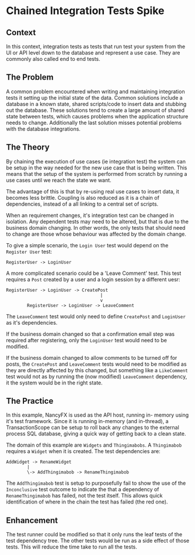 # Chained Integration Tests Spike

## Context
In this context, integration tests as tests that run test your system from the UI or API level down to the database and represent a use case. They are commonly also called end to end tests.

## The Problem
A common problem encountered when writing and maintaining integration tests it setting up the initial state of the data. Common solutions include a database in a known state, shared scripts/code to insert data and stubbing out the database. These solutions tend to create a large amount of shared state between tests, which causes problems when the application structure needs to change. Additionally the last solution misses potential problems with the database integrations.

## The Theory
By chaining the execution of use cases (ie integration test) the system can be setup in the way needed for the new use case that is being written. This means that the setup of the system is performed from scratch by running a use cases until we reach the state we want. 

The advantage of this is that by re-using real use cases to insert data, it becomes less brittle. Coupling is also reduced as it is a chain of dependencies, instead of a all linking to a central set of scripts.

When an requirement changes, it's integration test can be changed in isolation. Any dependent tests may need to be altered, but that is due to the business domain changing. In other words, the only tests that should need to change are those whose behaviour was affected by the domain change. 

To give a simple scenario, the `Login User` test would depend on the `Register User` test:

`RegisterUser -> LoginUser`

A more complicated scenario could be a 'Leave Comment' test. This test requires a `Post` created by a user and a login session by a different uesr:

```
RegisterUser -> LoginUser -> CreatePost
									|
									v
	    RegisterUser -> LoginUser -> LeaveComment
```

The `LeaveComment` test would only need to define `CreatePost` and `LoginUser` as it's dependencies.

If the business domain changed so that a confirmation email step was required after registering, only the `LoginUser` test would need to be modified.

If the business domain changed to allow comments to be turned off for posts, the `CreatePost` and `LeaveComment` tests would need to be modified as they are directly affected by this changed, but something like a `LikeComment` test would not as by running the (now modified) `LeaveComment` dependency, it the system would be in the right state.

## The Practice
In this example, NancyFX is used as the API host, running in- memory using it's test framework. Since it is running in-memory (and in-thread), a TransactionScope can be setup to roll back any changes to the external process SQL database, giving a quick way of getting back to a clean state.

The domain of this example are `Widgets` and `Thingimabobs`. A `Thingimabob` requires a `Widget` when it is created. The test dependencies are:

```
AddWidget -> RenameWidget
        |
		\-> AddThingimabob -> RenameThingimabob
```

The `AddThingimabob` test is setup to purposefully fail to show the use of the `Inconclusive` test outcome to indicate the that a dependency of `RenameThingimabob` has failed, not the test itself. This allows quick identification of where in the chain the test has failed (the red one).

## Enhancement
The test runner could be modified so that it only runs the leaf tests of the test dependency tree. The other tests would be run as a side effect of those tests. This will reduce the time take to run all the tests.